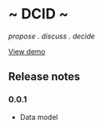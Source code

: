 ~ DCID ~
========

*propose . discuss . decide*

[View demo](http://lit-mesa-5562.herokuapp.com/)

## Release notes

### 0.0.1

- Data model